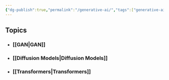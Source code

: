 ```yaml
---
{"dg-publish":true,"permalink":"/generative-ai/","tags":["generative-ai","predictor"],"noteIcon":"2","updated":"2024-05-23T17:01:10.358+05:30"}
---
```



## Topics

- ### [[GAN\|GAN]]
- ### [[Diffusion Models\|Diffusion Models]]
- ### [[Transformers\|Transformers]]
